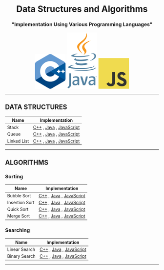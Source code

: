 <h1 align="center">Data Structures and Algorithms</h1>
<h3 align="center">"Implementation Using Various Programming Languages"</h3>

<p align="center">
   <img src="./assets/logos/cpp_logo.png" width="100px">  <img src="./assets/logos/java_logo.png" width="100px">  <img src="./assets/logos/js_logo.png" width="100px"> 
</p>

<hr />
<h2>DATA STRUCTURES</h2>

| Name | Implementation |
| --- | --- |
| Stack | [C++]('./C++/stack.cpp') , [Java]('./Java/#') , [JavaScript]('./JavaScript/#') |
| Queue | [C++]('./C++/stack.cpp') , [Java]('./Java/#') , [JavaScript]('./JavaScript/#') |
| Linked List | [C++]('./C++/stack.cpp') , [Java]('./Java/#') , [JavaScript]('./JavaScript/#') |

<hr />

<h2>ALGORITHMS</h2>

<h3>Sorting</h3>

| Name | Implementation |
| --- | --- |
| Bubble Sort | [C++]('./C++/#') , [Java]('./Java/#') , [JavaScript]('./JavaScript/#') |
| Insertion Sort | [C++]('./C++/#') , [Java]('./Java/#') , [JavaScript]('./JavaScript/#') |
| Quick Sort | [C++]('./C++/#') , [Java]('./Java/#') , [JavaScript]('./JavaScript/#') |
| Merge Sort | [C++]('./C++/#') , [Java]('./Java/#') , [JavaScript]('./JavaScript/#') |

<h3>Searching</h3>

| Name | Implementation |
| --- | --- |
| Linear Search | [C++]('./C++/#') , [Java]('./Java/#') , [JavaScript]('./JavaScript/#') |
| Binary Search | [C++]('./C++/#') , [Java]('./Java/#') , [JavaScript]('./JavaScript/#') |

<hr />
